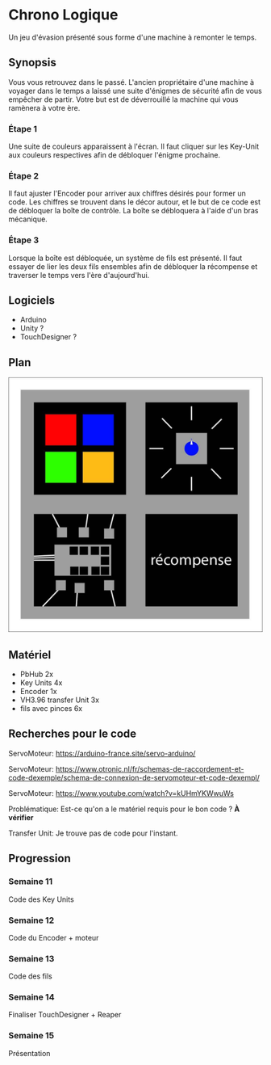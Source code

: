 # Chrono Logique

Un jeu d'évasion présenté sous forme d'une machine à remonter le temps.

## Synopsis

Vous vous retrouvez dans le passé. L'ancien propriétaire d'une machine à voyager dans le temps a laissé une suite d'énigmes de sécurité afin de vous empêcher de partir. Votre but est de déverrouillé la machine qui vous ramènera à votre ère.

### Étape 1

Une suite de couleurs apparaissent à l'écran. Il faut cliquer sur les Key-Unit aux couleurs respectives afin de débloquer l'énigme prochaine.

### Étape 2

Il faut ajuster l'Encoder pour arriver aux chiffres désirés pour former un code. Les chiffres se trouvent dans le décor autour, et le but de ce code est de débloquer la boîte de contrôle. La boîte se débloquera à l'aide d'un bras mécanique.

### Étape 3

Lorsque la boîte est débloquée, un système de fils est présenté. Il faut essayer de lier les deux fils ensembles afin de débloquer la récompense et traverser le temps vers l'ère d'aujourd'hui.

## Logiciels

- Arduino
- Unity ?
- TouchDesigner ?

## Plan

![Plan du projet](images/tmp_18672662-a79e-4c08-b2f1-3421fb0069fc.jpg)

## Matériel

- PbHub 2x
- Key Units 4x
- Encoder 1x
- VH3.96 transfer Unit 3x
- fils avec pinces 6x

## Recherches pour le code

ServoMoteur: https://arduino-france.site/servo-arduino/

ServoMoteur: https://www.otronic.nl/fr/schemas-de-raccordement-et-code-dexemple/schema-de-connexion-de-servomoteur-et-code-dexempl/

ServoMoteur: https://www.youtube.com/watch?v=kUHmYKWwuWs

Problématique: Est-ce qu'on a le matériel requis pour le bon code ? **À vérifier**

Transfer Unit: Je trouve pas de code pour l'instant.

## Progression

### Semaine 11

Code des Key Units

### Semaine 12

Code du Encoder + moteur

### Semaine 13

Code des fils

### Semaine 14

Finaliser TouchDesigner + Reaper

### Semaine 15

Présentation
